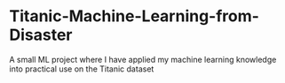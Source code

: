 # Titanic-Machine-Learning-from-Disaster
A small ML project where I have applied my machine learning knowledge into practical use on the Titanic dataset
